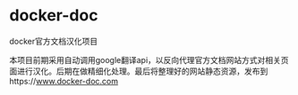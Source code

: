 # docker-doc
docker官方文档汉化项目

本项目前期采用自动调用google翻译api，以反向代理官方文档网站方式对相关页面进行汉化。后期在做精细化处理。最后将整理好的网站静态资源，发布到https://www.docker-doc.com
